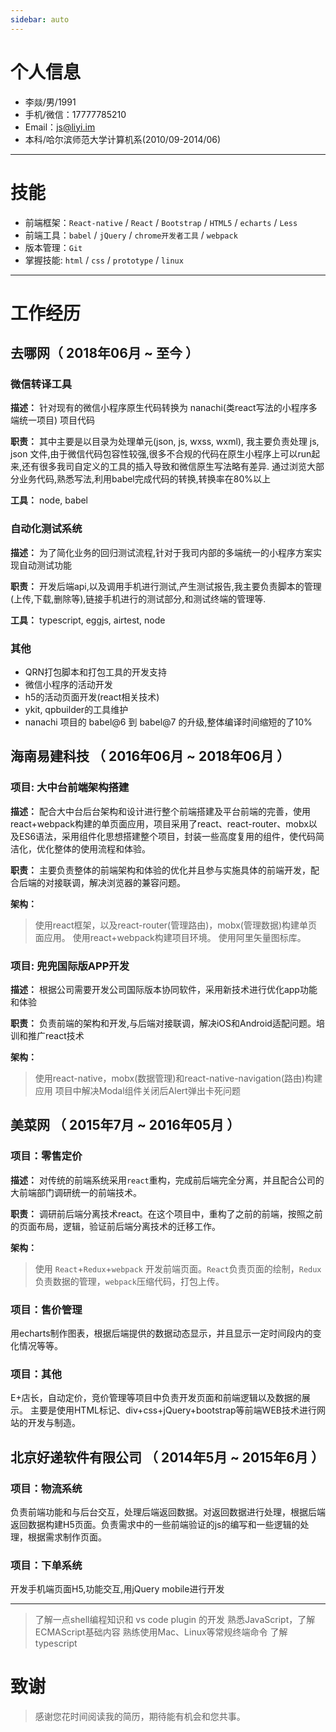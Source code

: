 ```yaml
---
sidebar: auto
---
```


# 个人信息

- 李燚/男/1991
- 手机/微信：17777785210
- Email：js@liyi.im
- 本科/哈尔滨师范大学计算机系(2010/09-2014/06)

---

# 技能

- 前端框架：`React-native` / `React` / `Bootstrap` / `HTML5` / `echarts` / `Less`
- 前端工具：`babel` / `jQuery` / `chrome开发者工具` / `webpack`
- 版本管理：`Git`
- 掌握技能: `html` / `css` / `prototype` / `linux`

---

# 工作经历

## 去哪网（ 2018年06月 ~ 至今 ）

### 微信转译工具

**描述：** 针对现有的微信小程序原生代码转换为 nanachi(类react写法的小程序多端统一项目) 项目代码

**职责：** 其中主要是以目录为处理单元(json, js, wxss, wxml), 我主要负责处理 js, json 文件,由于微信代码包容性较强,很多不合规的代码在原生小程序上可以run起来,还有很多我司自定义的工具的插入导致和微信原生写法略有差异. 通过浏览大部分业务代码,熟悉写法,利用babel完成代码的转换,转换率在80%以上

**工具：** node, babel

### 自动化测试系统

**描述：** 为了简化业务的回归测试流程,针对于我司内部的多端统一的小程序方案实现自动测试功能

**职责：** 开发后端api,以及调用手机进行测试,产生测试报告,我主要负责脚本的管理(上传,下载,删除等),链接手机进行的测试部分,和测试终端的管理等.

**工具：** typescript, eggjs, airtest, node


### 其他

- QRN打包脚本和打包工具的开发支持
- 微信小程序的活动开发
- h5的活动页面开发(react相关技术)
- ykit, qpbuilder的工具维护
- nanachi 项目的 babel@6 到 babel@7 的升级,整体编译时间缩短的了10%


## 海南易建科技 （ 2016年06月 ~ 2018年06月 ）

### 项目: 大中台前端架构搭建

**描述：** 配合大中台后台架构和设计进行整个前端搭建及平台前端的完善，使用react+webpack构建的单页面应用，项目采用了react、react-router、mobx以及ES6语法，采用组件化思想搭建整个项目，封装一些高度复用的组件，使代码简洁化，优化整体的使用流程和体验。

**职责：** 主要负责整体的前端架构和体验的优化并且参与实施具体的前端开发，配合后端的对接联调，解决浏览器的兼容问题。

**架构：**

> 使用react框架，以及react-router(管理路由)，mobx(管理数据)构建单页面应用。
使用react+webpack构建项目环境。
使用阿里矢量图标库。

### 项目: 兜兜国际版APP开发

**描述：** 根据公司需要开发公司国际版本协同软件，采用新技术进行优化app功能和体验

**职责：** 负责前端的架构和开发,与后端对接联调，解决iOS和Android适配问题。培训和推广react技术

**架构：**

> 使用react-native，mobx(数据管理)和react-native-navigation(路由)构建应用
项目中解决Modal组件关闭后Alert弹出卡死问题


## 美菜网 （ 2015年7月 ~ 2016年05月 ）

### 项目：零售定价

**描述：** 对传统的前端系统采用`react`重构，完成前后端完全分离，并且配合公司的大前端部门调研统一的前端技术。

**职责：** 调研前后端分离技术react。在这个项目中，重构了之前的前端，按照之前的页面布局，逻辑，验证前后端分离技术的迁移工作。

**架构：** 

> 使用 `React`+`Redux`+`webpack` 开发前端页面。`React`负责页面的绘制，`Redux`负责数据的管理，`webpack`压缩代码，打包上传。

### 项目：售价管理

用echarts制作图表，根据后端提供的数据动态显示，并且显示一定时间段内的变化情况等等。

### 项目：其他
E+店长，自动定价，竞价管理等项目中负责开发页面和前端逻辑以及数据的展示。
主要是使用HTML标记、div+css+jQuery+bootstrap等前端WEB技术进行网站的开发与制造。

## 北京好递软件有限公司 （ 2014年5月 ~ 2015年6月 ）

### 项目：物流系统

负责前端功能和与后台交互，处理后端返回数据。对返回数据进行处理，根据后端返回数据构建H5页面。负责需求中的一些前端验证的js的编写和一些逻辑的处理，根据需求制作页面。

### 项目：下单系统

开发手机端页面H5,功能交互,用jQuery mobile进行开发

---

> 了解一点shell编程知识和 vs code plugin 的开发
熟悉JavaScript，了解ECMAScript基础内容
熟练使用Mac、Linux等常规终端命令
了解typescript

# 致谢

> 感谢您花时间阅读我的简历，期待能有机会和您共事。


